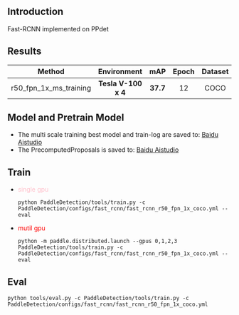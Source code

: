 ## Introduction
Fast-RCNN implemented on PPdet

## Results
Method|Environment|mAP|Epoch|Dataset
:--:|:--:|:--:|:--:|:--:
r50_fpn_1x_ms_training|**Tesla V-100 x 4**|**37.7**|12|COCO


## Model and Pretrain Model
* The multi scale training best model and train-log are saved to: [Baidu Aistudio](https://aistudio.baidu.com/aistudio/datasetdetail/118142)
* The PrecomputedProposals is saved to: [Baidu Aistudio](https://aistudio.baidu.com/aistudio/datasetdetail/117919)

## Train
* <font color=pink>single gpu</font> 
    
    ```python PaddleDetection/tools/train.py -c PaddleDetection/configs/fast_rcnn/fast_rcnn_r50_fpn_1x_coco.yml --eval```
* <font color=red>mutil gpu</font>
   
   ```python -m paddle.distributed.launch --gpus 0,1,2,3 PaddleDetection/tools/train.py -c PaddleDetection/configs/fast_rcnn/fast_rcnn_r50_fpn_1x_coco.yml --eval```

## Eval

```python tools/eval.py -c PaddleDetection/tools/train.py -c PaddleDetection/configs/fast_rcnn/fast_rcnn_r50_fpn_1x_coco.yml```
